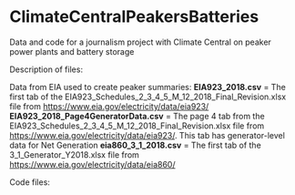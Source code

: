 # ClimateCentralPeakersBatteries
Data and code for a journalism project with Climate Central on peaker power plants and battery storage

Description of files:

Data from EIA used to create peaker summaries:
**EIA923_2018.csv** = The first tab of the EIA923_Schedules_2_3_4_5_M_12_2018_Final_Revision.xlsx file from https://www.eia.gov/electricity/data/eia923/
**EIA923_2018_Page4GeneratorData.csv** = The page 4 tab from the EIA923_Schedules_2_3_4_5_M_12_2018_Final_Revision.xlsx file from https://www.eia.gov/electricity/data/eia923/. This tab has generator-level data for Net Generation
**eia860_3_1_2018.csv** = The first tab of the 3_1_Generator_Y2018.xlsx file from https://www.eia.gov/electricity/data/eia860/

Code files:
